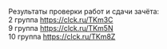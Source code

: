 Результаты проверки работ и сдачи зачёта:  
2 группа https://clck.ru/TKm3C  
9 группа https://clck.ru/TKm5N  
10 группа https://clck.ru/TKm8Z  
